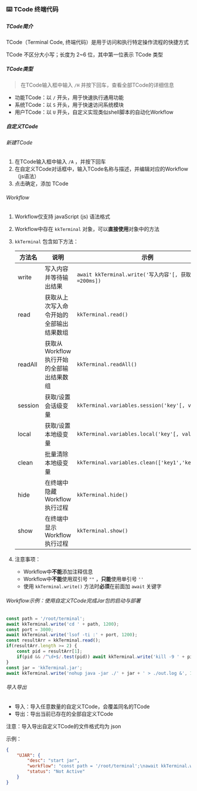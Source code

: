 ### ⌨️ TCode 终端代码

##### TCode简介

TCode（Terminal Code, 终端代码）是用于访问和执行特定操作流程的快捷方式

TCode 不区分大小写；长度为 2~6 位，其中第一位表示 TCode 类型

##### TCode类型

> 在TCode输入框中输入 `/H` 并按下回车，查看全部TCode的详细信息

- 功能TCode：以 `/` 开头，用于快速执行通用功能
- 系统TCode：以 `S` 开头，用于快速访问系统模块
- 用户TCode：以 `U` 开头，自定义实现类似shell脚本的自动化Workflow

##### 自定义TCode

###### 新建TCode

1. 在TCode输入框中输入 `/A` ，并按下回车
2. 在自定义TCode对话框中，输入TCode名称与描述，并编辑对应的Workflow（js语法）
3. 点击确定，添加 TCode

###### Workflow

1. Workflow仅支持 javaScript (js) 语法格式

2. Workflow中存在 `kkTerminal` 对象，可以**直接使用**对象中的方法

3. `kkTerminal` 包含如下方法：

   | 方法名  | 说明                                     | 示例                                                       |
   | ------- | ---------------------------------------- | ---------------------------------------------------------- |
   | write   | 写入内容并等待输出结果                   | `await kkTerminal.write('写入内容'[, 获取结果延时=200ms])` |
   | read    | 获取从上次写入命令开始的全部输出结果数组 | `kkTerminal.read()`                                        |
   | readAll | 获取从Workflow执行开始的全部输出结果数组 | `kkTerminal.readAll()`                                     |
   | session | 获取/设置会话级变量                      | `kkTerminal.variables.session('key'[, value])`             |
   | local   | 获取/设置本地级变量                      | `kkTerminal.variables.local('key'[, value])`               |
   | clean   | 批量清除本地级变量                       | `kkTerminal.variables.clean(['key1','key2',...])`          |
   | hide    | 在终端中隐藏Workflow执行过程             | `kkTerminal.hide()`                                        |
   | show    | 在终端中显示Workflow执行过程             | `kkTerminal.show()`                                        |

4. 注意事项：
   - Workflow中**不能**添加注释信息
   - Workflow中**不能**使用双引号 `""` ，**只能**使用单引号 `''`
   - 使用 `kkTerminal.write()` 方法时**必须**在前面加 `await` 关键字

###### Workflow示例：使用自定义TCode完成Jar包的启动与部署

```js
const path = '/root/terminal';
await kkTerminal.write('cd ' + path, 1200);
const port = 3000;
await kkTerminal.write('lsof -ti :' + port, 1200);
const resultArr = kkTerminal.read();
if(resultArr.length >= 2) {
    const pid = resultArr[1];
    if(pid && /^\d+$/.test(pid)) await kkTerminal.write('kill -9 ' + pid, 1200);
}
const jar = 'kkTerminal.jar';
await kkTerminal.write('nohup java -jar ./' + jar + ' > ./out.log &', 1200);
```

###### 导入导出

- 导入：导入任意数量的自定义TCode，会覆盖同名的TCode
- 导出：导出当前已存在的全部自定义TCode

注意：导入导出自定义TCode的文件格式均为 json

示例：

```json
{
    "UJAR": {
        "desc": "start jar",
        "workflow": "const path = '/root/terminal';\nawait kkTerminal.write('cd ' + path, 1200);\nconst port = 3000;\nawait kkTerminal.write('lsof -ti :' + port, 1200);\nconst resultArr = kkTerminal.read();\nif(resultArr.length >= 2) {\n    const pid = resultArr[1];\n\tif(pid && /^\\d+$/.test(pid)) await kkTerminal.write('kill -9 ' + pid, 1200);\n}\nconst jar = 'kkTerminal.jar';\nawait kkTerminal.write('nohup java -jar ./' + jar + ' > ./out.log &', 1200);",
        "status": "Not Active"
    }
}
```

